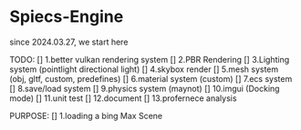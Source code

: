 # Spiecs-Engine
since 2024.03.27, we start here

TODO:
[] 1.better vulkan rendering system
[] 2.PBR Rendering
[] 3.Lighting system (pointlight directional light)
[] 4.skybox render
[] 5.mesh system (obj, gltf, custom, predefines)
[] 6.material system (custom)
[] 7.ecs system
[] 8.save/load system
[] 9.physics system (maynot)
[] 10.imgui (Docking mode)
[] 11.unit test
[] 12.document
[] 13.profernece analysis

PURPOSE:
[] 1.loading a bing Max Scene
